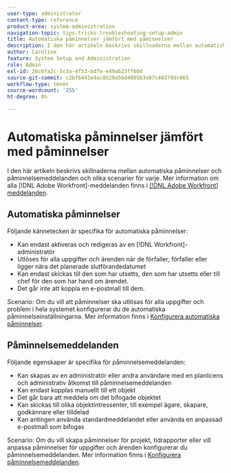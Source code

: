 ```yaml
---
user-type: administrator
content-type: reference
product-area: system-administration
navigation-topic: tips-tricks-troubleshooting-setup-admin
title: Automatiska påminnelser jämfört med påminnelser
description: I den här artikeln beskrivs skillnaderna mellan automatiska påminnelser och påminnelsemeddelanden och olika scenarier för varje. Mer information om alla [!DNL Adobe Workfront] meddelanden finns i Adobe [!DNL Workfront] meddelanden.
author: Caroline
feature: System Setup and Administration
role: Admin
exl-id: 26c6fa2c-5c3a-4f53-bd7e-e49a623ff60d
source-git-commit: c2bf6441e4ac8520a56d4005b3e87c48370dc065
workflow-type: tm+mt
source-wordcount: '255'
ht-degree: 0%

---
```


# Automatiska påminnelser jämfört med påminnelser

I den här artikeln beskrivs skillnaderna mellan automatiska påminnelser och påminnelsemeddelanden och olika scenarier för varje. Mer information om alla [!DNL Adobe Workfront]-meddelanden finns i [[!DNL Adobe Workfront] meddelanden](../../workfront-basics/using-notifications/wf-notifications.md).

## Automatiska påminnelser

Följande kännetecken är specifika för automatiska påminnelser:

* Kan endast aktiveras och redigeras av en [!DNL Workfront]-administratör
* Utlöses för alla uppgifter och ärenden när de förfaller, förfaller eller ligger nära det planerade slutförandedatumet
* Kan endast skickas till den som har utsetts, den som har utsetts eller till chef för den som har hand om ärendet.
* Det går inte att koppla en e-postmall till dem.

Scenario: Om du vill att påminnelser ska utlösas för alla uppgifter och problem i hela systemet konfigurerar du de automatiska påminnelseinställningarna. Mer information finns i [Konfigurera automatiska påminnelser](../../administration-and-setup/manage-workfront/emails/setting-up-automatic-reminders.md).

## Påminnelsemeddelanden

Följande egenskaper är specifika för påminnelsemeddelanden:

* Kan skapas av en administratör eller andra användare med en planlicens och administrativ åtkomst till påminnelsemeddelanden
* Kan endast kopplas manuellt till ett objekt
* Det går bara att meddela om det bifogade objektet
* Kan skickas till olika objektintressenter, till exempel ägare, skapare, godkännare eller tilldelad
* Kan antingen använda standardmeddelandet eller använda en anpassad e-postmall som bifogas

Scenario: Om du vill skapa påminnelser för projekt, tidrapporter eller vill anpassa påminnelser för uppgifter och ärenden konfigurerar du påminnelsemeddelanden. Mer information finns i [Konfigurera påminnelsemeddelanden](../../administration-and-setup/manage-workfront/emails/set-up-reminder-notifications.md).
